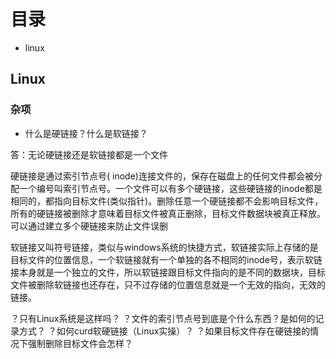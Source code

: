 # 目录

+ linux

## Linux

### 杂项

+ 什么是硬链接？什么是软链接？

答：无论硬链接还是软链接都是一个文件

硬链接是通过索引节点号( inode)连接文件的，保存在磁盘上的任何文件都会被分配一个编号叫索引节点号。一个文件可以有多个硬链接，这些硬链接的inode都是相同的，都指向目标文件(类似指针)。删除任意一个硬链接都不会影响目标文件，所有的硬链接被删除才意味着目标文件被真正删除，目标文件数据块被真正释放。可以通过建立多个硬链接来防止文件误删

软链接又叫符号链接，类似与windows系统的快捷方式，软链接实际上存储的是目标文件的位置信息，一个软链接就有一个单独的各不相同的inode号，表示软链接本身就是一个独立的文件，所以软链接跟目标文件指向的是不同的数据块，目标文件被删除软链接也还存在，只不过存储的位置信息就是一个无效的指向，无效的链接。

？只有Linux系统是这样吗？
？文件的索引节点号到底是个什么东西？是如何的记录方式？
？如何curd软硬链接（Linux实操）？
？如果目标文件存在硬链接的情况下强制删除目标文件会怎样？
